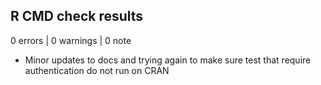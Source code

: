 ## R CMD check results

0 errors | 0 warnings | 0 note

* Minor updates to docs and trying again to make sure test that require authentication do not run on CRAN 
